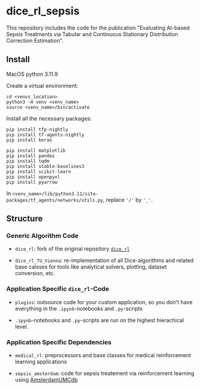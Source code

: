 # dice_rl_sepsis
This repository includes the code for the publication "Evaluating AI-based Sepsis Treatments via Tabular and Continuous Stationary Distribution Correction Estimation".

## Install

MacOS
python 3.11.9

Create a virtual environment:

```
cd <venvs_location>
python3 -m venv <venv_name>
source <venv_name>/bin/activate
```

Install all the necessary packages:

```
pip install tfp-nightly
pip install tf-agents-nightly
pip install keras
```

```
pip install matplotlib
pip install pandas
pip install tqdm
pip install stable-baselines3
pip install scikit-learn
pip install openpyxl
pip install pyarrow
```

In `<venv_name>/lib/python3.11/site-packages/tf_agents/networks/utils.py`,
replace `'/'` by `'_'`.


## Structure

### Generic Algorithm Code

- `dice_rl`:
fork of the original repository [`dice_rl`](https://github.com/google-research/dice_rl.git)

- `dice_rl_TU_Vienna`:
re-implementation of all Dice-algorithms and related base calsses for tools like analytical solvers, plotting, dataset conversion, etc.

### Application Specific `dice_rl`-Code

- `plugins`:
outsource code for your custom application, so you don't have everything in the `.ipynb`-notebooks and `.py`-scripts

- `.ipynb`-notebooks and `.py`-scripts are run on the highest hierachical level.

### Application Specific Dependencies

- `medical_rl`:
preprocessors and base classes for medical reinforcement learning applications

- `sepsis_amsterdam`:
code for sepsis treatement via reinforcement learning using [AmsterdamUMCdb](https://amsterdammedicaldatascience.nl/amsterdamumcdb/)
